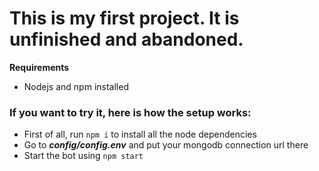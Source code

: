 # This is my first project. It is unfinished and abandoned.

**Requirements**
- Nodejs and npm installed

### If you want to try it, here is how the setup works: ###

- First of all, run ```npm i``` to install all the node dependencies
- Go to ***config/config.env*** and put your mongodb connection url there
-  Start the bot using ```npm start```
